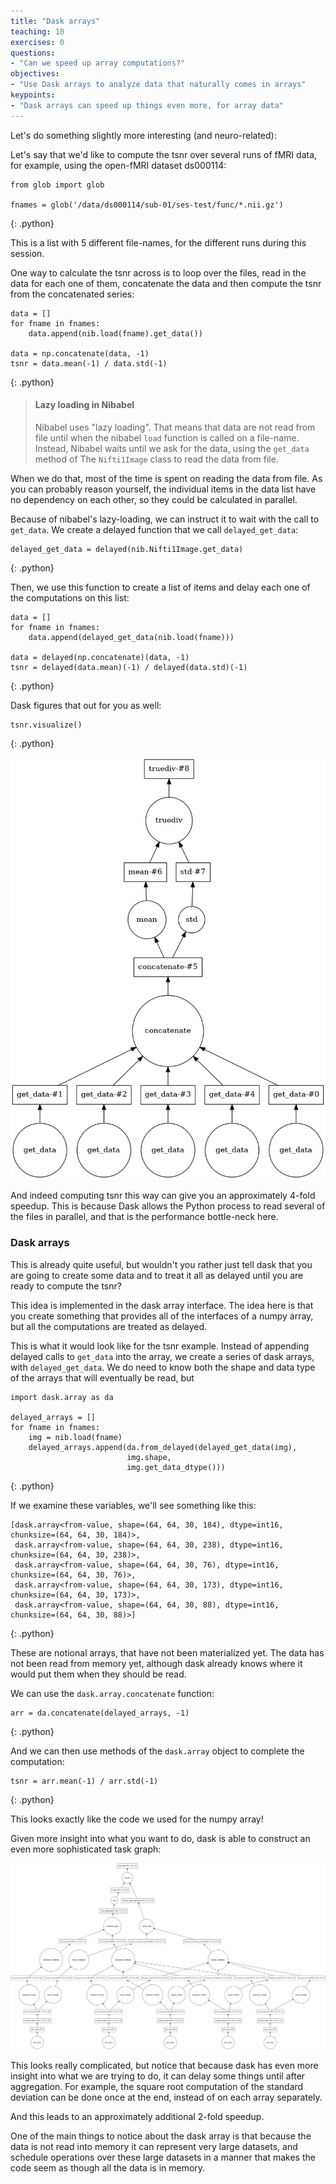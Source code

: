 ```yaml
---
title: "Dask arrays"
teaching: 10
exercises: 0
questions:
- "Can we speed up array computations?"
objectives:
- "Use Dask arrays to analyze data that naturally comes in arrays"
keypoints:
- "Dask arrays can speed up things even more, for array data"
---
```




Let's do something slightly more interesting (and neuro-related):

Let's say that we'd like to compute the tsnr over several runs of
fMRI data, for example, using the open-fMRI dataset ds000114:

~~~
from glob import glob

fnames = glob('/data/ds000114/sub-01/ses-test/func/*.nii.gz')
~~~
{: .python}

This is a list with 5 different file-names, for the different runs during
this session.

One way to calculate the tsnr across is to loop over the
files, read in the data for each one of them, concatenate the data and then
compute the tsnr from the concatenated series:

~~~
data = []
for fname in fnames:
    data.append(nib.load(fname).get_data())

data = np.concatenate(data, -1)
tsnr = data.mean(-1) / data.std(-1)
~~~
{: .python}

> #### Lazy loading in Nibabel
> Nibabel uses "lazy loading". That means that data are not read from file
> until when the nibabel `load` function is called on a file-name. Instead,
> Nibabel waits until we ask for the data, using the `get_data` method of
> The `Nifti1Image` class to read the data from file.

When we do that, most of the time is spent on reading the data from file.
As you can probably reason yourself, the individual items in the data
list have no dependency on each other, so they could be calculated in
parallel.

Because of nibabel's lazy-loading, we can instruct it to wait with the
call to `get_data`. We create a delayed function that we call
`delayed_get_data`:

~~~
delayed_get_data = delayed(nib.Nifti1Image.get_data)
~~~
{: .python}

Then, we use this function to create a list of items and delay each one
of the computations on this list:

~~~
data = []
for fname in fnames:
    data.append(delayed_get_data(nib.load(fname)))

data = delayed(np.concatenate)(data, -1)
tsnr = delayed(data.mean)(-1) / delayed(data.std)(-1)
~~~
{: .python}

Dask figures that out for you as well:

~~~
tsnr.visualize()
~~~
{: .python}

![](../fig/dask_delayed_tsnrs.png)

And indeed computing tsnr this way can give you an approximately 4-fold
speedup. This is because Dask allows the Python process to read several
of the files in parallel, and that is the performance bottle-neck here.

### Dask arrays

This is already quite useful, but wouldn't you rather just tell dask that
you are going to create some data and to treat it all as delayed until
you are ready to compute the tsnr?

This idea is implemented in the dask array interface. The idea here is that
you create something that provides all of the interfaces of a numpy array, but
all the computations are treated as delayed.

This is what it would look like for the tsnr example. Instead of
appending delayed calls to `get_data` into the array, we create a series
of dask arrays, with `delayed_get_data`. We do need to know both the shape
and data type of the arrays that will eventually be read, but

~~~
import dask.array as da

delayed_arrays = []
for fname in fnames:
    img = nib.load(fname)
    delayed_arrays.append(da.from_delayed(delayed_get_data(img),
                          img.shape,
                          img.get_data_dtype()))
~~~
{: .python}


If we examine these variables, we'll see something like this:

~~~
[dask.array<from-value, shape=(64, 64, 30, 184), dtype=int16, chunksize=(64, 64, 30, 184)>,
 dask.array<from-value, shape=(64, 64, 30, 238), dtype=int16, chunksize=(64, 64, 30, 238)>,
 dask.array<from-value, shape=(64, 64, 30, 76), dtype=int16, chunksize=(64, 64, 30, 76)>,
 dask.array<from-value, shape=(64, 64, 30, 173), dtype=int16, chunksize=(64, 64, 30, 173)>,
 dask.array<from-value, shape=(64, 64, 30, 88), dtype=int16, chunksize=(64, 64, 30, 88)>]
~~~
{: .python}

These are notional arrays, that have not been materialized yet. The data
has not been read from memory yet, although dask already knows where it
would put them when they should be read.

We can use the `dask.array.concatenate` function:

~~~
arr = da.concatenate(delayed_arrays, -1)
~~~
{: .python}

And we can then use methods of the `dask.array` object to complete the
computation:

~~~
tsnr = arr.mean(-1) / arr.std(-1)
~~~
{: .python}

This looks exactly like the code we used for the numpy array!

Given more insight into what you want to do, dask is able to construct an
even more sophisticated task graph:

<img src="../fig/dask_array_tsnr.png" width="1200px"/>

This looks really complicated, but notice that because dask has even more
insight into what we are trying to do, it can delay some things until
after aggregation. For example, the square root computation of the
standard deviation can be done once at the end, instead of on each array
separately.

And this leads to an approximately additional 2-fold speedup.

One of the main things to notice about the dask array is that because the
data is not read into memory it can represent very large datasets, and
schedule operations over these large datasets in a manner that makes the code
seem as though all the data is in memory.